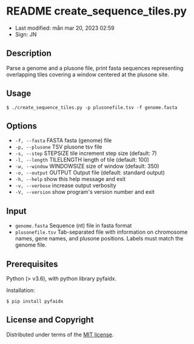 # README create\_sequence\_tiles.py

- Last modified: mån mar 20, 2023  02:59
- Sign: JN

## Description

Parse a genome and a plusone file, print fasta sequences representing
overlapping tiles covering a window centered at the plusone site.

## Usage

    $ ./create_sequence_tiles.py -p plusonefile.tsv -f genome.fasta

## Options

- `-f, --fasta`   FASTA fasta (genome) file
- `-p, --plusone` TSV plusone tsv file
- `-s, --step`    STEPSIZE tile increment step size (default: 7)
- `-l, --length`  TILELENGTH length of tile (default: 100)
- `-w, --window`  WINDOWSIZE size of window (default: 350)
- `-o, --output`  OUTPUT Output file (default: standard output)
- `-h, --help`    show this help message and exit
- `-v, --verbose` increase output verbosity
- `-V, --version` show program's version number and exit

## Input

- `genome.fasta` Sequence (nt) file in fasta format
- `plusonefile.tsv` Tab-separated file with information on chromosome names,
  gene names, and plusone positions.  Labels must match the genome file.

## Prerequisites

Python (> v3.6), with python library pyfaidx.

Installation: 

    $ pip install pyfaidx

## License and Copyright

Distributed under terms of the [MIT license](LICENSE).

